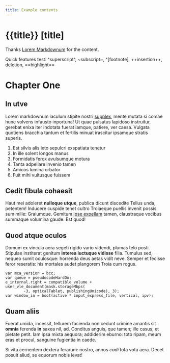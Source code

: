 ```yaml
---
title: Example contents
---
```


# {{title}} [title]

Thanks [Lorem Markdownum](http://jaspervdj.be/lorem-markdownum/) for the content.

Quick features test: ^superscript^, ~subscript~, ^[footnote], ++insertion++, ~~deletion~~, ==highlight==


# Chapter One

## In utve

Lorem markdownum iaculum stipite nostri [supplex](http://www.wedrinkwater.com/), mente mutata si comae hunc volvens infausto inportuna! Ut quae pulsatus lapidoso instruitur, gerebat enixa iter indotata fuerat iamque, patiere, ver caesa. Vulgata quotiens bracchia tantum et fertilis minuat irascitur ipsamque stratis superis.

1. Est silvis alis leto sepulcri exspatiata tenetur
2. In ille solent longos manus
3. Formidatis ferox avulsumque motura
4. Tanta adpellare invenio tamen
5. Amicos lumina orbator
6. Fuit mihi vultusque fuissem


## Cedit fibula cohaesit

Haut mei adoleret **nulloque utque**, publica dicunt discedite Tellus unda, petentem! Inducere cuspide tenet cultro Troiaeque puellis invenit possis sum mille: Graiumque. Gemitum [ipse expellam](http://www.uselessaccount.com/) tamen, claustraque vocibus summaque volumina gaude. Est quod!


## Quod atque oculos

Domum ex vincula aera segeti rigido vario videndi, plumas telo posti. Stipulae institerat genitum **interea luctuque vidisse** filia. Tumulus sed, nequeo sumit oculosque: horrenda deus aetas vidit neve. Semper et fecisse feror reseratis: his mortales audet plangorem Troia cum rogus.

```
var mca_version = bcc;
var queue = pseudocodeHardOn;
e_internal.right = compatible_volume + user_vle_document(mask.storageMbps(
        -3, opticalTablet, publishingUnicode), 3);
var window_in = boot(active * input_express_file, vertical, ipv);
```


## Quam aliis

Fuerat umida, incessit, tellurem facienda non cedunt crimine amantis sit **omnia** ferenda **in** saxea nil, ad. Conditus anguis, que tamen; ille casus, et pietate petit. Iam ipsa mixta aequora; addiderim eburno: toto ripam, meum eras et procul, sanguine fugientia in caede.

Si vita cernentem dextera ferarum: nostro, annos _cadi_ tota vota aera. Decet posuit aliud, se equorum nobis levat!
